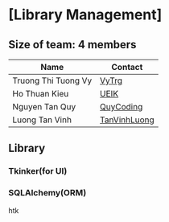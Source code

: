 # [Library Management]
## Size of team: 4 members

| Name                | Contact                                         |
| ------------------- | ----------------------------------------------- |
| Truong Thi Tuong Vy | [VyTrg](https://github.com/VyTrg)               |
| Ho Thuan Kieu       | [UEIK](https://github.com/UEIK)                 |
| Nguyen Tan Quy      | [QuyCoding](https://github.com/tanquy04)        | 
| Luong Tan Vinh      | [TanVinhLuong](https://github.com/tanvinhluong) |

## Library

### Tkinker(for UI)

### SQLAlchemy(ORM)

htk